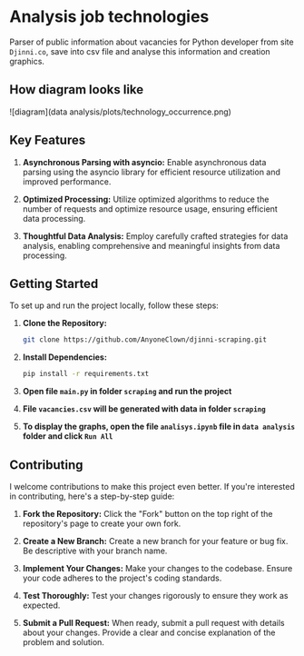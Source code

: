 # Analysis job technologies
 Parser of public information about vacancies for Python developer from site `Djinni.co`, save into csv file and analyse this information and creation graphics.

## How diagram looks like
![diagram](data analysis/plots/technology_occurrence.png)

## Key Features

1. **Asynchronous Parsing with asyncio:**
   Enable asynchronous data parsing using the asyncio library for efficient resource utilization and improved performance.

2. **Optimized Processing:**
   Utilize optimized algorithms to reduce the number of requests and optimize resource usage, ensuring efficient data processing.

3. **Thoughtful Data Analysis:**
   Employ carefully crafted strategies for data analysis, enabling comprehensive and meaningful insights from data processing.

## Getting Started

To set up and run the project locally, follow these steps:


1. **Clone the Repository:**
    ```bash
    git clone https://github.com/AnyoneClown/djinni-scraping.git
    ```

2. **Install Dependencies:**
    ```bash
    pip install -r requirements.txt
    ```
3. **Open file `main.py` in folder `scraping` and run the project**
4. **File `vacancies.csv` will be generated with data in folder `scraping`**
5. **To display the graphs, open the file `analisys.ipynb` file in `data analysis` folder and click `Run All`**


## Contributing

I welcome contributions to make this project even better. If you're interested in contributing, here's a step-by-step guide:

1. **Fork the Repository:**
   Click the "Fork" button on the top right of the repository's page to create your own fork.

2. **Create a New Branch:**
   Create a new branch for your feature or bug fix. Be descriptive with your branch name.

3. **Implement Your Changes:**
   Make your changes to the codebase. Ensure your code adheres to the project's coding standards.

4. **Test Thoroughly:**
   Test your changes rigorously to ensure they work as expected.

5. **Submit a Pull Request:**
   When ready, submit a pull request with details about your changes. Provide a clear and concise explanation of the problem and solution.
